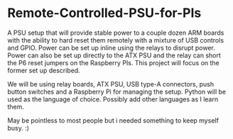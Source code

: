 # Remote-Controlled-PSU-for-PIs
A PSU setup that will provide stable power to a couple dozen ARM boards with the ability to hard reset them remotely with a mixture of USB controls and GPIO. Power can be set up inline using the relays to disrupt power.  Power can also be set up directly to the ATX PSU and the relay can short the P6 reset jumpers on the Raspberry PIs.  This project will focus on the former set up described.

We will be using relay boards, ATX PSU, USB type-A connectors, push button switches and a Raspberry Pi for managing the setup. Python will be used as the language of choice.  Possibly add other languages as I learn them.

May be pointless to most people but i needed something to keep myself busy. :)
